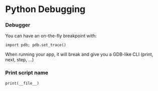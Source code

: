 # Python Debugging

### Debugger
You can have an on-the-fly breakpoint with:
```
import pdb; pdb.set_trace()
```
When running your app, it will break and give you a GDB-like CLI (print, next, step, ...)

### Print script name
```
print(__file__)
```

